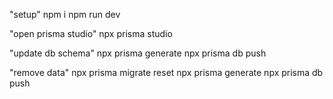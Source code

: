 "setup"
npm i
npm run dev

"open prisma studio"
npx prisma studio

"update db schema"
npx prisma generate
npx prisma db push 

"remove data"
npx prisma migrate reset
npx prisma generate
npx prisma db push 